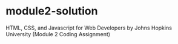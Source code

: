 # module2-solution
HTML, CSS, and Javascript for Web Developers by Johns Hopkins University (Module 2 Coding Assignment)
